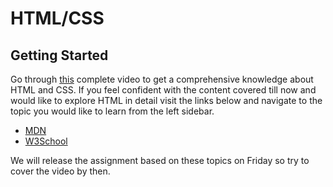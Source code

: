 # HTML/CSS
## Getting Started
  Go through <a href="https://www.youtube.com/watch?v=mU6anWqZJcc">this</a> complete video to get a comprehensive knowledge about HTML and CSS.
  If you feel confident with the content covered till now and would like to explore HTML in detail visit the links below and navigate to the topic you would like to learn from the left sidebar.
  <ul>
    <li><a href="https://developer.mozilla.org/en-US/docs/Learn/HTML/Introduction_to_HTML/Getting_started">MDN</a></li>
    <li><a href="https://www.w3schools.com">W3School</a></li>
  </ul>
  We will release the assignment based on these topics on Friday so try to cover the video by then.
